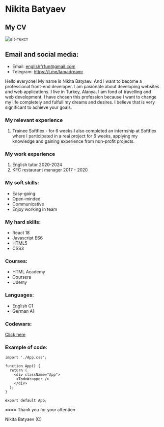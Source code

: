 # Nikita Batyaev 
## My CV

![alt-текст](https://avatars.githubusercontent.com/u/111116275?v=4 "Logo")

## Email and social media: 
* Email: englishfrfun@gmail.com
* Telegram: https://t.me/Iamadreamr

Hello everyone! My name is Nikita Batyaev. And I want to become a professional front-end developer. I am pasionate about developing websites and web applications. 
I live in Turkey, Alanya. I am fond of travelling and web development. I have chosen this profession because I want to change my life completely and fulfull my dreams and desires. I believe that is very significant to achieve your goals. 

### My relevant experience
1. Trainee Softflex - for 6 weeks
I also completed an internship at Softflex where I participated in a real project for 6 weeks, applying my knowledge and gaining experience from non-profit projects.

### My work experience
1. English tutor 2020-2024
2. KFC restaurant manager 2017 - 2020

### My soft skills:
* Easy-going
* Open-minded
* Communicative 
* Enjoy working in team

### My hard skills:
* React 18
* Javascript ES6
* HTML5
* CSS3

### Courses:
* HTML Academy
* Coursera
* Udemy

### Languages:
* English C1
* German A1

### Codewars:
<a href="https://www.codewars.com/users/Nikitchov">Click here</a>

### Example of code:

``` import { TodoWrapper } from './components/TodoWrapper';
import './App.css';

function App() {
  return (
    <div className="App">
     <TodoWrapper />
    </div>
  );
}

export default App; 
```
====
 Thank you for your attention

Nikita Batyaev (C)


